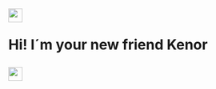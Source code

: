 <h1 aling="center">
    <img src="https://github.com/Kenor69/README.md/blob/main/raccoon-dance (1).gif" height="28">
    <p>Hi! I´m your new friend Kenor</p>
    <img src="https://github.com/Kenor69/README.md/blob/main/raccoon-dance (1).gif" height="28">
</h1>
